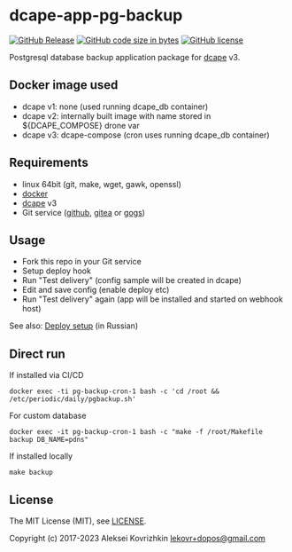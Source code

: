 # dcape-app-pg-backup

[![GitHub Release][1]][2] [![GitHub code size in bytes][3]]() [![GitHub license][4]][5]

[1]: https://img.shields.io/github/release/dopos/dcape-app-pg-backup.svg
[2]: https://github.com/dopos/dcape-app-pg-backup/releases
[3]: https://img.shields.io/github/languages/code-size/dopos/dcape-app-pg-backup.svg
[4]: https://img.shields.io/github/license/dopos/dcape-app-pg-backup.svg
[5]: LICENSE

Postgresql database backup application package for [dcape](https://github.com/dopos/dcape) v3.

## Docker image used

* dcape v1: none (used running dcape_db container)
* dcape v2: internally built image with name stored in ${DCAPE_COMPOSE} drone var
* dcape v3: dcape-compose (cron uses running dcape_db container)

## Requirements

* linux 64bit (git, make, wget, gawk, openssl)
* [docker](http://docker.io)
* [dcape](https://github.com/dopos/dcape) v3
* Git service ([github](https://github.com), [gitea](https://gitea.io) or [gogs](https://gogs.io))

## Usage

* Fork this repo in your Git service
* Setup deploy hook
* Run "Test delivery" (config sample will be created in dcape)
* Edit and save config (enable deploy etc)
* Run "Test delivery" again (app will be installed and started on webhook host)

See also: [Deploy setup](https://github.com/dopos/dcape/blob/master/DEPLOY.md) (in Russian)

## Direct run

If installed via CI/CD
```
docker exec -ti pg-backup-cron-1 bash -c 'cd /root && /etc/periodic/daily/pgbackup.sh'
```

For custom database
```
docker exec -it pg-backup-cron-1 bash -c "make -f /root/Makefile backup DB_NAME=pdns"
```

If installed locally
```
make backup
```

## License

The MIT License (MIT), see [LICENSE](LICENSE).

Copyright (c) 2017-2023 Aleksei Kovrizhkin <lekovr+dopos@gmail.com>
